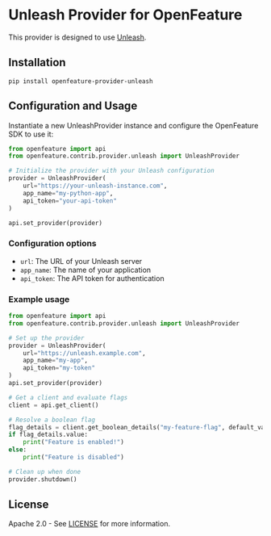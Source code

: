 # Unleash Provider for OpenFeature

This provider is designed to use [Unleash](https://unleash.io/).

## Installation

```
pip install openfeature-provider-unleash
```

## Configuration and Usage

Instantiate a new UnleashProvider instance and configure the OpenFeature SDK to use it:

```python
from openfeature import api
from openfeature.contrib.provider.unleash import UnleashProvider

# Initialize the provider with your Unleash configuration
provider = UnleashProvider(
    url="https://your-unleash-instance.com",
    app_name="my-python-app",
    api_token="your-api-token"
)

api.set_provider(provider)
```

### Configuration options

- `url`: The URL of your Unleash server
- `app_name`: The name of your application
- `api_token`: The API token for authentication

### Example usage

```python
from openfeature import api
from openfeature.contrib.provider.unleash import UnleashProvider

# Set up the provider
provider = UnleashProvider(
    url="https://unleash.example.com",
    app_name="my-app",
    api_token="my-token"
)
api.set_provider(provider)

# Get a client and evaluate flags
client = api.get_client()

# Resolve a boolean flag
flag_details = client.get_boolean_details("my-feature-flag", default_value=False)
if flag_details.value:
    print("Feature is enabled!")
else:
    print("Feature is disabled")

# Clean up when done
provider.shutdown()
```

## License

Apache 2.0 - See [LICENSE](./LICENSE) for more information.
